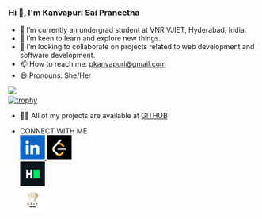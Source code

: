 ### Hi 👋, I'm Kanvapuri Sai Praneetha

- 🔭 I’m currently an undergrad student at VNR VJIET, Hyderabad, India.
- 🌱 I’m keen to learn and explore new things.
- 👯 I’m looking to collaborate on projects related to web development and software development.
- 📫 How to reach me: pkanvapuri@gmail.com  
- 😄 Pronouns: She/Her

  
![](https://komarev.com/ghpvc/?username=PKANVAPURI&color=9361e8)  
[![trophy](https://github-profile-trophy.vercel.app/?username=PKANVAPURI)]([https://github.com/ryo-ma/github-profile-trophy](https://github.com/PKANVAPURI/github-profile-trophy))

- 👨‍💻 All of my projects are available at [GITHUB](https://github.com/PKANVAPURI?tab=repositories)

- CONNECT WITH ME  
  <a href="https://www.linkedin.com/in/sai-praneetha-kanvapuri/">
  <img src="https://github.com/PKANVAPURI/PKANVAPURI/blob/main/Linkedin.png" alt="Linkedin logo" width="50" height="50">
  </a> 
  <a href="https://leetcode.com/u/kanvapuri_sai_praneetha/">
  <img src="https://github.com/PKANVAPURI/PKANVAPURI/blob/main/leetcode.png" alt="Leetcode logo" width="50" height="50">
  </a>  
  <a href="https://www.hackerrank.com/profile/pkanvapuri">
  <img src="https://github.com/PKANVAPURI/PKANVAPURI/blob/main/hackerrank.png" alt="Hackerrank logo" width="50" height="50">
  </a>  
  <a href="https://www.codechef.com/users/praneethak">
  <img src="https://github.com/PKANVAPURI/PKANVAPURI/blob/main/codechef.jpeg" alt="Codechef logo" width="50" height="50">
  </a>
  


